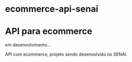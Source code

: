 # ecommerce-api-senai

# API para ecommerce

em desenvolvimento...

API com ecommerce, projeto sendo desenvolvido no SENAI.


